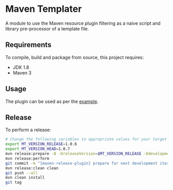 # Maven Templater

A module to use the Maven resource plugin filtering as a naive script and library pre-processor of a template file.

## Requirements

To compile, build and package from source, this project requires:

* JDK 1.8
* Maven 3

## Usage

The plugin can be used as per the [example](https://github.com/ggear/maven-templater/tree/master/maven-templater-example).

## Release

To perform a release:

```bash
# Change the following variables to appropriate values for your target release
export MT_VERSION_RELEASE=1.0.6
export MT_VERSION_HEAD=1.0.7
mvn release:prepare -B -DreleaseVersion=$MT_VERSION_RELEASE -DdevelopmentVersion=$MT_VERSION_HEAD-SNAPSHOT
mvn release:perform
git commit -m "[maven-release-plugin] prepare for next development iteration"
mvn release:clean clean
git push --all
mvn clean install
git tag
```

